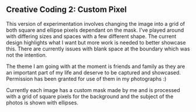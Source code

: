 ## Creative Coding 2: Custom Pixel

This version of experimentation involves changing the image into a grid of both square and ellipse pixels dependant on the mask. I've played around with differing sizes and spaces with a few different shape. The current design highlights what I want but more work is needed to better showcase this. There are currently issues with blank space at the boundary which was not the intention.

The theme I am going with at the moment is friends and family as they are an important part of my life and deserve to be captured and showcased. Permission has been granted for use of them in my photographs :)

Currently each image has a custom mask made by me and is processed with a grid of square pixels for the background and the subject of the photos is shown with ellipses.
